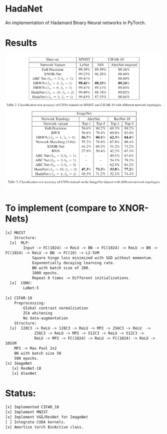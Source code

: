 # HadaNet

An implementation of Hadamard Binary Neural networks in PyTorch.


# Results
![alt text](https://raw.githubusercontent.com/akhauriyash/HadaNet/master/results.png)

# To implement (compare to XNOR-Nets)

    [x] MNIST
        Structure: 
      [x]  MLP:
            Input -> FC(1024) -> ReLU -> BN -> FC(1024) -> ReLU -> BN -> FC(1024) -> ReLU -> BN -> FC(10) -> L2-SVM
                Square hinge loss minimized with SGD without momentum. 
                Exponentially decaying learning rate.
                BN with batch size of 200.
                1000 epochs.
                Repeat 6 times -> Different initializations. 
      [x]  CONV:
            LeNet-5
        
    [x] CIFAR-10
        Preprocessing:
            Global contrast normalziation
            ZCA whitening
            No data-augmentation
        Structure:
      [x]  128C3 -> ReLU -> 128C3 -> ReLU -> MP2 -> 256C3 -> ReLU  ->
                 256C3 -> ReLU -> MP2 -> 512C3 -> ReLU -> 512C3 -> 
                 ReLU -> MP2 -> FC(1024) -> ReLU -> FC(1024) -> ReLU -> 10SVM
        MP2 -> Max Pool 2x2
        BN with batch size 50
        500 epochs.
    [x] ImageNet 
       [x] ResNet-18
       [x] AlexNet


# Status:
    [x] Implemented CIFAR_10 
    [x] Implement MNIST
    [x] Implement VGG/ResNet for ImageNet
    [ ] Integrate CUDA kernels.
    [x] Amortize torch BinActive class.
    
